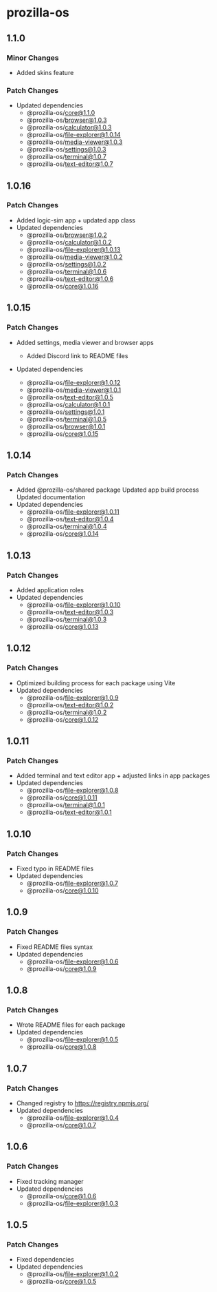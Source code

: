 # prozilla-os

## 1.1.0

### Minor Changes

- Added skins feature

### Patch Changes

- Updated dependencies
  - @prozilla-os/core@1.1.0
  - @prozilla-os/browser@1.0.3
  - @prozilla-os/calculator@1.0.3
  - @prozilla-os/file-explorer@1.0.14
  - @prozilla-os/media-viewer@1.0.3
  - @prozilla-os/settings@1.0.3
  - @prozilla-os/terminal@1.0.7
  - @prozilla-os/text-editor@1.0.7

## 1.0.16

### Patch Changes

- Added logic-sim app + updated app class
- Updated dependencies
  - @prozilla-os/browser@1.0.2
  - @prozilla-os/calculator@1.0.2
  - @prozilla-os/file-explorer@1.0.13
  - @prozilla-os/media-viewer@1.0.2
  - @prozilla-os/settings@1.0.2
  - @prozilla-os/terminal@1.0.6
  - @prozilla-os/text-editor@1.0.6
  - @prozilla-os/core@1.0.16

## 1.0.15

### Patch Changes

- Added settings, media viewer and browser apps

  - Added Discord link to README files

- Updated dependencies
  - @prozilla-os/file-explorer@1.0.12
  - @prozilla-os/media-viewer@1.0.1
  - @prozilla-os/text-editor@1.0.5
  - @prozilla-os/calculator@1.0.1
  - @prozilla-os/settings@1.0.1
  - @prozilla-os/terminal@1.0.5
  - @prozilla-os/browser@1.0.1
  - @prozilla-os/core@1.0.15

## 1.0.14

### Patch Changes

- Added @prozilla-os/shared package
  Updated app build process
  Updated documentation
- Updated dependencies
  - @prozilla-os/file-explorer@1.0.11
  - @prozilla-os/text-editor@1.0.4
  - @prozilla-os/terminal@1.0.4
  - @prozilla-os/core@1.0.14

## 1.0.13

### Patch Changes

- Added application roles
- Updated dependencies
  - @prozilla-os/file-explorer@1.0.10
  - @prozilla-os/text-editor@1.0.3
  - @prozilla-os/terminal@1.0.3
  - @prozilla-os/core@1.0.13

## 1.0.12

### Patch Changes

- Optimized building process for each package using Vite
- Updated dependencies
  - @prozilla-os/file-explorer@1.0.9
  - @prozilla-os/text-editor@1.0.2
  - @prozilla-os/terminal@1.0.2
  - @prozilla-os/core@1.0.12

## 1.0.11

### Patch Changes

- Added terminal and text editor app + adjusted links in app packages
- Updated dependencies
  - @prozilla-os/file-explorer@1.0.8
  - @prozilla-os/core@1.0.11
  - @prozilla-os/terminal@1.0.1
  - @prozilla-os/text-editor@1.0.1

## 1.0.10

### Patch Changes

- Fixed typo in README files
- Updated dependencies
  - @prozilla-os/file-explorer@1.0.7
  - @prozilla-os/core@1.0.10

## 1.0.9

### Patch Changes

- Fixed README files syntax
- Updated dependencies
  - @prozilla-os/file-explorer@1.0.6
  - @prozilla-os/core@1.0.9

## 1.0.8

### Patch Changes

- Wrote README files for each package
- Updated dependencies
  - @prozilla-os/file-explorer@1.0.5
  - @prozilla-os/core@1.0.8

## 1.0.7

### Patch Changes

- Changed registry to https://registry.npmjs.org/
- Updated dependencies
  - @prozilla-os/file-explorer@1.0.4
  - @prozilla-os/core@1.0.7

## 1.0.6

### Patch Changes

- Fixed tracking manager
- Updated dependencies
  - @prozilla-os/core@1.0.6
  - @prozilla-os/file-explorer@1.0.3

## 1.0.5

### Patch Changes

- Fixed dependencies
- Updated dependencies
  - @prozilla-os/file-explorer@1.0.2
  - @prozilla-os/core@1.0.5
